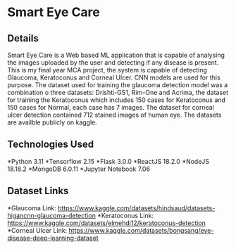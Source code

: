 # Smart Eye Care

## Details
Smart Eye Care is a Web based ML application that is capable of analysing the images uploaded by the user and detecting if any disease is present. This is my final year MCA project, the system is capable of detecting Glaucoma, Keratoconus and Corneal Ulcer. CNN models are used for this purpose. The dataset used for training the glaucoma detection model was a combination o three datasets: Drishti-GS1, Rim-One and Acrima, the dataset for training the Keratoconus which includes 150 cases for Keratoconus and 150 cases for Normal, each case has 7 images. The dataset for corneal ulcer detection contained 712 stained images of human eye. The datasets are availble publicly on kaggle.

## Technologies Used
*Python 3.11
*Tensorflow 2.15
*Flask 3.0.0
*ReactJS 18.2.0
*NodeJS 18.18.2
*MongoDB 6.0.11
*Jupyter Notebook 7.06

## Dataset Links
*Glaucoma
Link: https://www.kaggle.com/datasets/hindsaud/datasets-higancnn-glaucoma-detection
*Keratoconus
Link: https://www.kaggle.com/datasets/elmehdi12/keratoconus-detection
*Corneal Ulcer
Link: https://www.kaggle.com/datasets/bongsang/eye-disease-deep-learning-dataset
